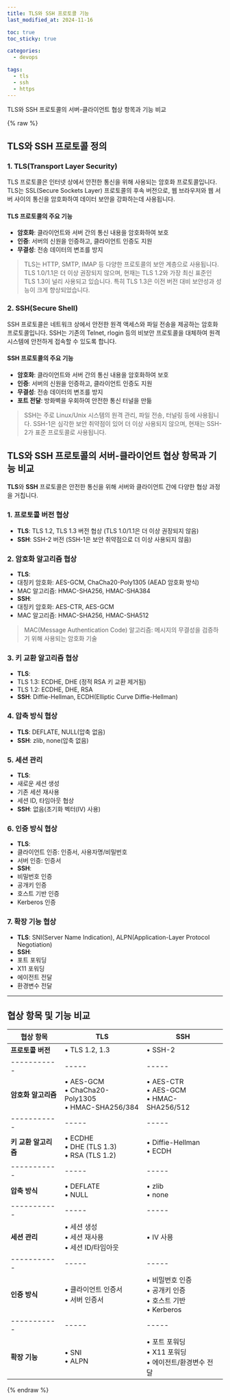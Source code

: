 ```yaml
---
title: TLS와 SSH 프로토콜 기능
last_modified_at: 2024-11-16

toc: true
toc_sticky: true

categories:
  - devops

tags:
  - tls
  - ssh
  - https
---
```


TLS와 SSH 프로토콜의 서버-클라이언트 협상 항목과 기능 비교

{% raw %}

## TLS와 SSH 프로토콜 정의

### 1. TLS(Transport Layer Security) 

TLS 프로토콜은 인터넷 상에서 안전한 통신을 위해 사용되는 암호화 프로토콜입니다.
TLS는 SSL(Secure Sockets Layer) 프로토콜의 후속 버전으로, 웹 브라우저와 웹 서버 사이의 통신을 암호화하여 데이터 보안을 강화하는데 사용됩니다.

#### TLS 프로토콜의 주요 기능

- **암호화**: 클라이언트와 서버 간의 통신 내용을 암호화하여 보호
- **인증**: 서버의 신원을 인증하고, 클라이언트 인증도 지원
- **무결성**: 전송 데이터의 변조를 방지

> TLS는 HTTP, SMTP, IMAP 등 다양한 프로토콜의 보안 계층으로 사용됩니다. TLS 1.0/1.1은 더 이상 권장되지 않으며, 현재는 TLS 1.2와 가장 최신 표준인 TLS 1.3이 널리 사용되고 있습니다. 특히 TLS 1.3은 이전 버전 대비 보안성과 성능이 크게 향상되었습니다.

### 2. SSH(Secure Shell) 

SSH 프로토콜은 네트워크 상에서 안전한 원격 액세스와 파일 전송을 제공하는 암호화 프로토콜입니다.
SSH는 기존의 Telnet, rlogin 등의 비보안 프로토콜을 대체하여 원격 시스템에 안전하게 접속할 수 있도록 합니다.

#### SSH 프로토콜의 주요 기능 

- **암호화**: 클라이언트와 서버 간의 통신 내용을 암호화하여 보호
- **인증**: 서버의 신원을 인증하고, 클라이언트 인증도 지원
- **무결성**: 전송 데이터의 변조를 방지
- **포트 전달**: 방화벽을 우회하여 안전한 통신 터널을 만듦

> SSH는 주로 Linux/Unix 시스템의 원격 관리, 파일 전송, 터널링 등에 사용됩니다. SSH-1은 심각한 보안 취약점이 있어 더 이상 사용되지 않으며, 현재는 SSH-2가 표준 프로토콜로 사용됩니다.

## TLS와 SSH 프로토콜의 서버-클라이언트 협상 항목과 기능 비교

**TLS**와 **SSH** 프로토콜은 안전한 통신을 위해 서버와 클라이언트 간에 다양한 협상 과정을 거칩니다. 

### 1. 프로토콜 버전 협상
- **TLS**: TLS 1.2, TLS 1.3 버전 협상 (TLS 1.0/1.1은 더 이상 권장되지 않음)
- **SSH**: SSH-2 버전 (SSH-1은 보안 취약점으로 더 이상 사용되지 않음)

### 2. 암호화 알고리즘 협상
- **TLS**:
 - 대칭키 암호화: AES-GCM, ChaCha20-Poly1305 (AEAD 암호화 방식)
 - MAC 알고리즘: HMAC-SHA256, HMAC-SHA384
- **SSH**:
 - 대칭키 암호화: AES-CTR, AES-GCM
 - MAC 알고리즘: HMAC-SHA256, HMAC-SHA512
 
> MAC(Message Authentication Code) 알고리즘: 메시지의 무결성을 검증하기 위해 사용되는 암호화 기술

### 3. 키 교환 알고리즘 협상
- **TLS**: 
 - TLS 1.3: ECDHE, DHE (정적 RSA 키 교환 제거됨)
 - TLS 1.2: ECDHE, DHE, RSA
- **SSH**: Diffie-Hellman, ECDH(Elliptic Curve Diffie-Hellman)

### 4. 압축 방식 협상
- **TLS**: DEFLATE, NULL(압축 없음)
- **SSH**: zlib, none(압축 없음)

### 5. 세션 관리
- **TLS**: 
 - 새로운 세션 생성
 - 기존 세션 재사용
 - 세션 ID, 타임아웃 협상
- **SSH**: 없음(초기화 벡터(IV) 사용)

### 6. 인증 방식 협상
- **TLS**: 
 - 클라이언트 인증: 인증서, 사용자명/비밀번호
 - 서버 인증: 인증서
- **SSH**: 
 - 비밀번호 인증
 - 공개키 인증
 - 호스트 기반 인증
 - Kerberos 인증

### 7. 확장 기능 협상
- **TLS**: SNI(Server Name Indication), ALPN(Application-Layer Protocol Negotiation)
- **SSH**: 
 - 포트 포워딩
 - X11 포워딩
 - 에이전트 전달
 - 환경변수 전달

---

## 협상 항목 및 기능 비교

| 협상 항목            | TLS                                                   | SSH                                                             |
| -------------------- | ----------------------------------------------------- | --------------------------------------------------------------- |
| **프로토콜 버전**    | • TLS 1.2, 1.3                                        | • SSH-2                                                         |
| -----------          | -----                                                 | -----                                                           |
| **암호화 알고리즘**  | • AES-GCM<br>• ChaCha20-Poly1305<br>• HMAC-SHA256/384 | • AES-CTR<br>• AES-GCM<br>• HMAC-SHA256/512                     |
| -----------          | -----                                                 | -----                                                           |
| **키 교환 알고리즘** | • ECDHE<br>• DHE (TLS 1.3)<br>• RSA (TLS 1.2)         | • Diffie-Hellman<br>• ECDH                                      |
| -----------          | -----                                                 | -----                                                           |
| **압축 방식**        | • DEFLATE<br>• NULL                                   | • zlib<br>• none                                                |
| -----------          | -----                                                 | -----                                                           |
| **세션 관리**        | • 세션 생성<br>• 세션 재사용<br>• 세션 ID/타임아웃    | • IV 사용                                                       |
| -----------          | -----                                                 | -----                                                           |
| **인증 방식**        | • 클라이언트 인증서<br>• 서버 인증서                  | • 비밀번호 인증<br>• 공개키 인증<br>• 호스트 기반<br>• Kerberos |
| -----------          | -----                                                 | -----                                                           |
| **확장 기능**        | • SNI<br>• ALPN                                       | • 포트 포워딩<br>• X11 포워딩<br>• 에이전트/환경변수 전달       |

{% endraw %}
